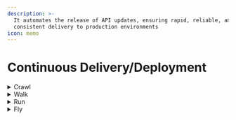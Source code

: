 ```yaml
---
description: >-
  It automates the release of API updates, ensuring rapid, reliable, and
  consistent delivery to production environments
icon: memo
---
```


# Continuous Delivery/Deployment

<details>

<summary>Crawl</summary>

* Services are deployed to production only after completing a defined process that includes manual acceptance testing along with automated acceptance tests.

</details>

<details>

<summary>Walk</summary>

* Services are deployed at every stage through a pipeline, but progression to the next stage is decided manually.&#x20;
* Acceptance tests are executed as part of this pipeline.&#x20;
* Only in the development environment does deployment happen automatically when a pull request is merged into the developer branch.

</details>

<details>

<summary>Run</summary>

* Within a microservice architecture, new features or hotfixes are automatically delivered as new versions after passing all quality gates, acceptance tests, and load tests.&#x20;
* Deployment to production, however, is ultimately decided manually.

</details>

<details>

<summary>Fly</summary>

* As part of a microservice architecture, every new feature or hotfix is automatically deployed to production.&#x20;
* The process is well-established and trusted, alleviating concerns about production deployments.

</details>
